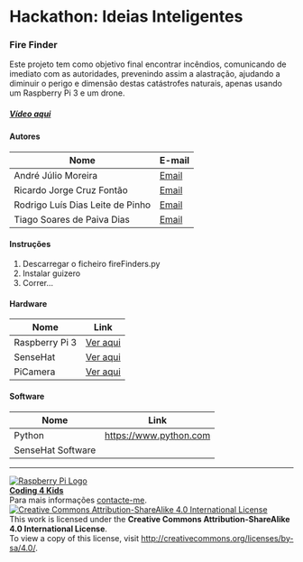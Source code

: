﻿# Hackathon: Ideias Inteligentes  

### Fire Finder

   Este projeto tem como objetivo final encontrar incêndios, comunicando de imediato com as autoridades, prevenindo assim a alastração, ajudando a diminuir o perigo e dimensão destas catástrofes naturais, apenas usando um Raspberry Pi 3 e um drone.
  
##### [Vídeo aqui](https://drive.google.com/file/d/0B_pUAOPBkih7dUd2NmR5QXZ2aEk/view?usp=sharing?raw=true)  
  
#### Autores  

|Nome  |E-mail  |  
|---|---|    
|André Júlio Moreira  |[Email](mailto:andre.julio.moreira@hotmail.com)  |  
|Ricardo Jorge Cruz Fontão  |[Email](mailto:ricardo.fontao@gmail.com)  |  
|Rodrigo Luís Dias Leite de Pinho  |[Email](mailto:rodrigo.luis.pinho@gmail.com)  |  
|Tiago Soares de Paiva Dias  |[Email](mailto:tiago22dias@outlook.com)  |  

#### Instruções

1. Descarregar o ficheiro fireFinders.py
1. Instalar guizero
1. Correr...

#### Hardware  

|Nome  |Link  |  
|---|---|    
|Raspberry Pi 3  |[Ver aqui](http://www.raspberrypi.org) |
|SenseHat |[Ver aqui](https://www.raspberrypi.org/products/sense-hat) |
|PiCamera |[Ver aqui](https://www.raspberrypi.org/products/camera-module-v2/) |
#### Software  

|Nome  |Link  |  
|---|---|    
|Python  |https://www.python.com |
|SenseHat Software|


***  
[![Raspberry Pi Logo](https://upload.wikimedia.org/wikipedia/en/thumb/c/cb/Raspberry_Pi_Logo.svg/50px-Raspberry_Pi_Logo.svg.png)](http://raspberrypi.org)   
[**Coding 4 Kids**](http://coding4kids.github.io/coding4kids/)  
Para mais informações [contacte-me](mailto:nunofilipesantos@gmail.com).  
[![Creative Commons Attribution-ShareAlike 4.0 International License](https://licensebuttons.net/l/by-sa/4.0/88x31.png)](http://creativecommons.org/licenses/by-sa/4.0/)  
This work is licensed under the **Creative Commons Attribution-ShareAlike 4.0 International License**.  
To view a copy of this license, visit http://creativecommons.org/licenses/by-sa/4.0/.  
